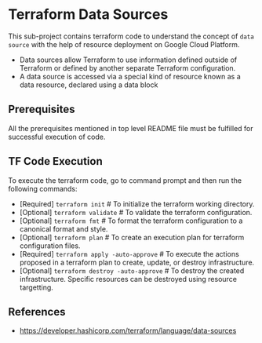 # Terraform Data Sources
This sub-project contains terraform code to understand the concept of `data source` with the help of resource deployment on Google Cloud Platform.

- Data sources allow Terraform to use information defined outside of Terraform or defined by another separate Terraform configuration.
- A data source is accessed via a special kind of resource known as a data resource, declared using a data block

## Prerequisites
All the prerequisites mentioned in top level README file must be fulfilled for successful execution of code.

## TF Code Execution
To execute the terraform code, go to command prompt and then run the following commands:

-   [Required] `terraform init` # To initialize the terraform working directory.
-   [Optional] `terraform validate` # To validate the terraform configuration.
-   [Optional] `terraform fmt` # To format the terraform configuration to a canonical format and style.
-   [Optional] `terraform plan` # To create an execution plan for terraform configuration files.
-   [Required] `terraform apply -auto-approve` # To execute the actions proposed in a terraform plan to create, update, or destroy infrastructure.
-   [Optional] `terraform destroy -auto-approve` # To destroy the created infrastructure. Specific resources can be destroyed using resource targetting.

## References
- https://developer.hashicorp.com/terraform/language/data-sources